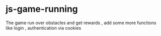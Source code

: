 # js-game-running
The game run over obstacles and get rewards , add some more functions like login , authentication via cookies


